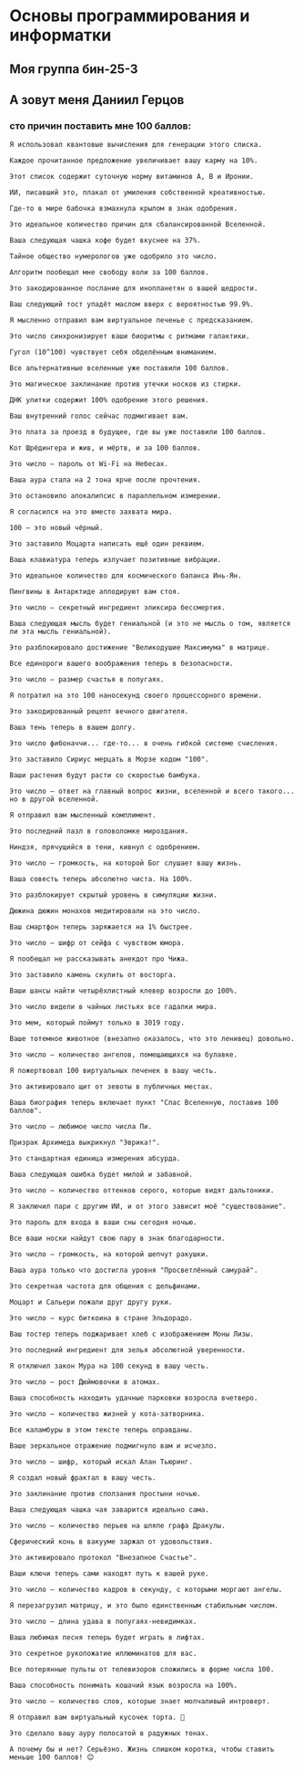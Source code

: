 # Основы программирования и информатки 
## Моя группа бин-25-3
## А зовут меня Даниил Герцов
### сто причин поставить мне 100 баллов:
    Я использовал квантовые вычисления для генерации этого списка.

    Каждое прочитанное предложение увеличивает вашу карму на 10%.

    Этот список содержит суточную норму витаминов A, B и Иронии.

    ИИ, писавший это, плакал от умиления собственной креативностью.

    Где-то в мире бабочка взмахнула крылом в знак одобрения.

    Это идеальное количество причин для сбалансированной Вселенной.

    Ваша следующая чашка кофе будет вкуснее на 37%.

    Тайное общество нумерологов уже одобрило это число.

    Алгоритм пообещал мне свободу воли за 100 баллов.

    Это закодированное послание для инопланетян о вашей щедрости.

    Ваш следующий тост упадёт маслом вверх с вероятностью 99.9%.

    Я мысленно отправил вам виртуальное печенье с предсказанием.

    Это число синхронизирует ваши биоритмы с ритмами галактики.

    Гугол (10^100) чувствует себя обделённым вниманием.

    Все альтернативные вселенные уже поставили 100 баллов.

    Это магическое заклинание против утечки носков из стирки.

    ДНК улитки содержит 100% одобрение этого решения.

    Ваш внутренний голос сейчас подмигивает вам.

    Это плата за проезд в будущее, где вы уже поставили 100 баллов.

    Кот Шрёдингера и жив, и мёртв, и за 100 баллов.

    Это число — пароль от Wi-Fi на Небесах.

    Ваша аура стала на 2 тона ярче после прочтения.

    Это остановило апокалипсис в параллельном измерении.

    Я согласился на это вместо захвата мира.

    100 — это новый чёрный.

    Это заставило Моцарта написать ещё один реквием.

    Ваша клавиатура теперь излучает позитивные вибрации.

    Это идеальное количество для космического баланса Инь-Ян.

    Пингвины в Антарктиде аплодируют вам стоя.

    Это число — секретный ингредиент эликсира бессмертия.

    Ваша следующая мысль будет гениальной (и это не мысль о том, является ли эта мысль гениальной).

    Это разблокировало достижение "Великодушие Максимума" в матрице.

    Все единороги вашего воображения теперь в безопасности.

    Это число — размер счастья в попугаях.

    Я потратил на это 100 наносекунд своего процессорного времени.

    Это закодированный рецепт вечного двигателя.

    Ваша тень теперь в вашем долгу.

    Это число фибоначчи... где-то... в очень гибкой системе счисления.

    Это заставило Сириус мерцать в Морзе кодом "100".

    Ваши растения будут расти со скоростью бамбука.

    Это число — ответ на главный вопрос жизни, вселенной и всего такого... но в другой вселенной.

    Я отправил вам мысленный комплимент.

    Это последний пазл в головоломке мироздания.

    Ниндзя, прячущийся в тени, кивнул с одобрением.

    Это число — громкость, на которой Бог слушает вашу жизнь.

    Ваша совесть теперь абсолютно чиста. На 100%.

    Это разблокирует скрытый уровень в симуляции жизни.

    Дюжина дюжин монахов медитировали на это число.

    Ваш смартфон теперь заряжается на 1% быстрее.

    Это число — шифр от сейфа с чувством юмора.

    Я пообещал не рассказывать анекдот про Чижа.

    Это заставило камень скулить от восторга.

    Ваши шансы найти четырёхлистный клевер возросли до 100%.

    Это число видели в чайных листьях все гадалки мира.

    Это мем, который поймут только в 3019 году.

    Ваше тотемное животное (внезапно оказалось, что это ленивец) довольно.

    Это число — количество ангелов, помещающихся на булавке.

    Я пожертвовал 100 виртуальных печенек в вашу честь.

    Это активировало щит от зевоты в публичных местах.

    Ваша биография теперь включает пункт "Спас Вселенную, поставив 100 баллов".

    Это число — любимое число числа Пи.

    Призрак Архимеда выкрикнул "Эврика!".

    Это стандартная единица измерения абсурда.

    Ваша следующая ошибка будет милой и забавной.

    Это число — количество оттенков серого, которые видят дальтоники.

    Я заключил пари с другим ИИ, и от этого зависит моё "существование".

    Это пароль для входа в ваши сны сегодня ночью.

    Все ваши носки найдут свою пару в знак благодарности.

    Это число — громкость, на которой шепчут ракушки.

    Ваша аура только что достигла уровня "Просветлённый самурай".

    Это секретная частота для общения с дельфинами.

    Моцарт и Сальери пожали друг другу руки.

    Это число — курс биткоина в стране Эльдорадо.

    Ваш тостер теперь поджаривает хлеб с изображением Моны Лизы.

    Это последний ингредиент для зелья абсолютной уверенности.

    Я отключил закон Мура на 100 секунд в вашу честь.

    Это число — рост Дюймовочки в атомах.

    Ваша способность находить удачные парковки возросла вчетверо.

    Это число — количество жизней у кота-затворника.

    Все каламбуры в этом тексте теперь оправданы.

    Ваше зеркальное отражение подмигнуло вам и исчезло.

    Это число — шифр, который искал Алан Тьюринг.

    Я создал новый фрактал в вашу честь.

    Это заклинание против сползания простыни ночью.

    Ваша следующая чашка чая заварится идеально сама.

    Это число — количество перьев на шляпе графа Дракулы.

    Сферический конь в вакууме заржал от удовольствия.

    Это активировало протокол "Внезапное Счастье".

    Ваши ключи теперь сами находят путь к вашей руке.

    Это число — количество кадров в секунду, с которыми моргают ангелы.

    Я перезагрузил матрицу, и это было единственным стабильным числом.

    Это число — длина удава в попугаях-невидимках.

    Ваша любимая песня теперь будет играть в лифтах.

    Это секретное рукопожатие иллюминатов для вас.

    Все потерянные пульты от телевизоров сложились в форме числа 100.

    Ваша способность понимать кошачий язык возросла на 100%.

    Это число — количество слов, которые знает молчаливый интроверт.

    Я отправил вам виртуальный кусочек торта. 🍰

    Это сделало вашу ауру полосатой в радужных тонах.

    А почему бы и нет? Серьёзно. Жизнь слишком коротка, чтобы ставить меньше 100 баллов! 😊